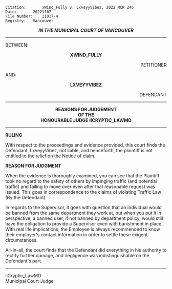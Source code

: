 	Citation:       xWind_Fully v. LxveyyVibez, 2022 MCR 246
 	Date:		20221107
 	File Number:	11017-4
 	Registry:	Vancouver

 <p align="center"><b><i>IN THE MUNICIPAL COURT OF VANCOUVER</b></i>

 ---

 BETWEEN:
 <p align="center"><b>		XWIND_FULLY		</b>
 <p align="right">		PETITIONER
 <p>				AND:
 <p align="center"><b>		LXVEYYVIBEZ			</b>
 <p align="right">		DEFENDANT	

 ---

 <p align="center">		
 		<b>		REASONS FOR JUDGEMENT
 <br>				OF THE
 <br>				HONOURABLE JUDGE IICRYPTIC_LAWMD
 </b>

 ---

 **RULING**

With respect to the proceedings and evidence provided, this court finds the Defendant, LxveyyVibez, not liable, and henceforth, the plaintiff is not entitled to the relief on the Notice of claim. 

 **REASON FOR JUDGMENT**

When the evidence is thoroughly examined, you can see that the Plaintiff took no regard to the safety of others by impinging traffic (and potential traffic) and failing to move over even after that reasonable request was issued. This goes in correspondence to the claims of violating Traffic Law (By the Defendant) 

In regards to the Supervisor, it goes with question that an individual would be banned from the same department they work at, but when you put it in perspective, a banned user, if not banned by department policy, would still have the obligation to provide a Supervisor even with banishment in place. With real life implications, the Employee is always recommended to know their employer's contact information in order to settle these exigent circumstances.

All-in-all, the court finds that the Defendant did everything in his authority to rectify further damage, and negligence was indistinguishable on the Defendant's part.  

 ---

 iiCryptic_LawMD <br>
 Municipal Court Judge
